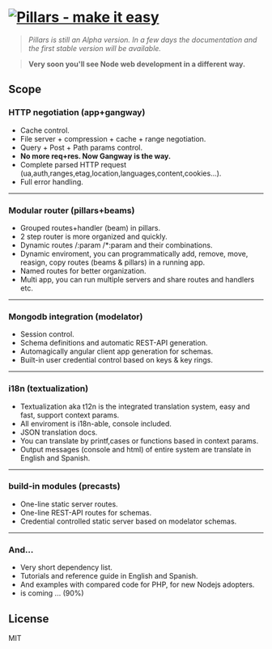 # [![Pillars - make it easy ](http://pillarsjs.com/logo.png)](http://pillarsjs.com/)

> _Pillars is still an Alpha version. In a few days the documentation and the first stable version will be available._

> __Very soon you'll see Node web development in a different way.__

## Scope

### HTTP negotiation (app+gangway)
* Cache control.
* File server + compression + cache + range negotiation.
* Query + Post + Path params control.
* __No more req+res. Now Gangway is the way.__
* Complete parsed HTTP request (ua,auth,ranges,etag,location,languages,content,cookies...).
* Full error handling.

***

### Modular router (pillars+beams)
* Grouped routes+handler (beam) in pillars.
* 2 step router is more organized and quickly.
* Dynamic routes /:param /*:param and their combinations.
* Dynamic enviroment, you can programmatically add, remove, move, reasign, copy routes (beams & pillars) in a running app.
* Named routes for better organization.
* Multi app, you can run multiple servers and share routes and handlers etc.

***

### Mongodb integration (modelator)
* Session control.
* Schema definitions and automatic REST-API generation.
* Automagically angular client app generation for schemas.
* Built-in user credential control based on keys & key rings.

***

### i18n (textualization)
* Textualization aka t12n is the integrated translation system, easy and fast, support context params.
* All enviroment is i18n-able, console included.
* JSON translation docs.
* You can translate by printf,cases or functions based in context params.
* Output messages (console and html) of entire system are translate in English and Spanish.

***

### build-in modules (precasts)
* One-line static server routes.
* One-line REST-API routes for schemas.
* Credential controlled static server based on modelator schemas.

***

### And...
* Very short dependency list.
* Tutorials and reference guide in English and Spanish.
* And examples with compared code for PHP, for new Nodejs adopters.
* is coming ... (90%)

## License

MIT
